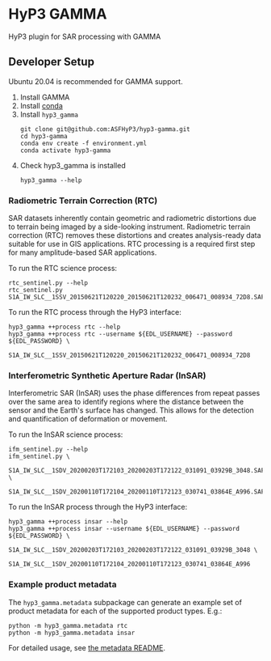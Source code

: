# HyP3 GAMMA

HyP3 plugin for SAR processing with GAMMA

## Developer Setup

Ubuntu 20.04 is recommended for GAMMA support.

1. Install GAMMA
1. Install [conda](https://docs.conda.io/en/latest/miniconda.html)
1. Install `hyp3_gamma`
   ```
   git clone git@github.com:ASFHyP3/hyp3-gamma.git
   cd hyp3-gamma
   conda env create -f environment.yml
   conda activate hyp3-gamma
   ```
1. Check hyp3_gamma is installed
   ```
   hyp3_gamma --help
   ```

### Radiometric Terrain Correction (RTC)

SAR datasets inherently contain geometric and radiometric distortions due to terrain
being imaged by a side-looking instrument. Radiometric terrain correction (RTC)
removes these distortions and creates analysis-ready data suitable for use in GIS
applications. RTC processing is a required first step for many amplitude-based SAR
applications.

To run the RTC science process:
```
rtc_sentinel.py --help
rtc_sentinel.py S1A_IW_SLC__1SSV_20150621T120220_20150621T120232_006471_008934_72D8.SAFE
```

To run the RTC process through the HyP3 interface:
```
hyp3_gamma ++process rtc --help
hyp3_gamma ++process rtc --username ${EDL_USERNAME} --password ${EDL_PASSWORD} \
    S1A_IW_SLC__1SSV_20150621T120220_20150621T120232_006471_008934_72D8
```

### Interferometric Synthetic Aperture Radar (InSAR)

Interferometric SAR (InSAR) uses the phase differences from repeat passes over the
same area to identify regions where the distance between the sensor and the Earth's
surface has changed. This allows for the detection and quantification of deformation
or movement.

To run the InSAR science process:
```
ifm_sentinel.py --help
ifm_sentinel.py \
    S1A_IW_SLC__1SDV_20200203T172103_20200203T172122_031091_03929B_3048.SAFE \
    S1A_IW_SLC__1SDV_20200110T172104_20200110T172123_030741_03864E_A996.SAFE
```

To run the InSAR process through the HyP3 interface:
```
hyp3_gamma ++process insar --help
hyp3_gamma ++process insar --username ${EDL_USERNAME} --password ${EDL_PASSWORD} \
    S1A_IW_SLC__1SDV_20200203T172103_20200203T172122_031091_03929B_3048 \
    S1A_IW_SLC__1SDV_20200110T172104_20200110T172123_030741_03864E_A996
```

### Example product metadata

The `hyp3_gamma.metadata` subpackage can generate an example set of product metadata
for each of the supported product types. E.g.:

```
python -m hyp3_gamma.metadata rtc
python -m hyp3_gamma.metadata insar
```

For detailed usage, see [the metadata README](hyp3_gamma/metadata/README.md).
